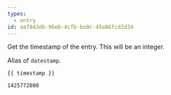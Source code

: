 ```yaml
---
types:
  - entry
id: aaf843db-96eb-4cfb-ba9c-45a86fcd2d34
---
```

Get the timestamp of the entry. This will be an integer.

Alias of `datestamp`.

```
{{ timestamp }}
```

``` .language-output
1425772800
```
